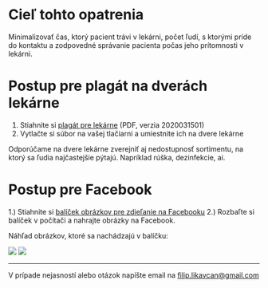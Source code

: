 # Cieľ tohto opatrenia

Minimalizovať čas, ktorý pacient trávi v lekárni, počet ľudí, s ktorými príde do kontaktu a zodpovedné správanie pacienta počas jeho prítomnosti v lekárni.

# Postup pre plagát na dverách lekárne

1. Stiahnite si [plagát pre lekárne](files/lekarne/lekarne-plagat-v2020031501.pdf) (PDF, verzia 2020031501)
2. Vytlačte si súbor na vašej tlačiarni a umiestnite ich na dvere lekárne

Odporúčame na dvere lekárne zverejniť aj nedostupnosť sortimentu, na ktorý sa ľudia najčastejšie pýtajú. Napríklad rúška, dezinfekcie, ai.

# Postup pre Facebook

1.) Stiahnite si [balíček obrázkov pre zdieľanie na Facebooku](files/lekarne/lekarne-social-media-pack.zip)
2.) Rozbaľte si balíček v počítači a nahrajte obrázky na Facebook.

Náhľad obrázkov, ktoré sa nachádzajú v balíčku:

![](https://github.com/misotrnka/slovensko-help/wiki/images/lekarne/lekarne-social-preview.png)
![](https://github.com/misotrnka/slovensko-help/wiki/images/lekarne/plagat-2020031501.png)


***
V prípade nejasností alebo otázok napíšte email na filip.likavcan@gmail.com
